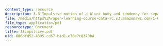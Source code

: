```yaml
---
content_type: resource
description: 3.8 Impulsive motion of a blunt body and tendency for separation
file: /media/https%3A/open-learning-course-data-rc.s3.amazonaws.com/1-63-advanced-fluid-dynamics-of-the-environment-fall-2002/686bfd524395cd67b4d1e70e7c8370b4_38impulsive.pdf
file_type: application/pdf
resourcetype: Document
title: 38impulsive.pdf
uid: 686bfd52-4395-cd67-b4d1-e70e7c8370b4
---
```

